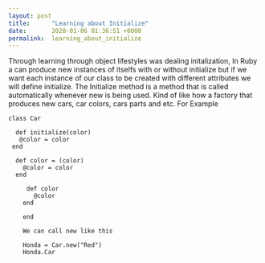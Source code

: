 ```yaml
---
layout: post
title:      "Learning about Initialize"
date:       2020-01-06 01:36:51 +0000
permalink:  learning_about_initialize
---
```



Through learning through object lifestyles was dealing initalization, In Ruby a can produce new instances of itselfs with or without initialize but if we want each instance of our class to be created with different attributes we will define initialize. The Initialize method is a method that is called automatically whenever new is being used. Kind of like how a factory that produces new cars, car colors, cars parts and etc. For Example

```
class Car

  def initialize(color)
   @color = color
 end
 
  def color = (color)
    @color = color
  end
	
	 def color
	   @color
	end
	
	end
	
	We can call new like this
	
	Honda = Car.new("Red")
	Honda.Car
```
